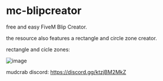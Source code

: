 # mc-blipcreator

free and easy FiveM Blip Creator.

the resource also features a rectangle and circle zone creator.

rectangle and cicle zones:

![image](https://github.com/VESTALLICA/mc-blipcreator/assets/147888622/e18da052-99a6-4ae2-b07d-ca044a0a1e05)


mudcrab discord: https://discord.gg/ktzjBM2MkZ
